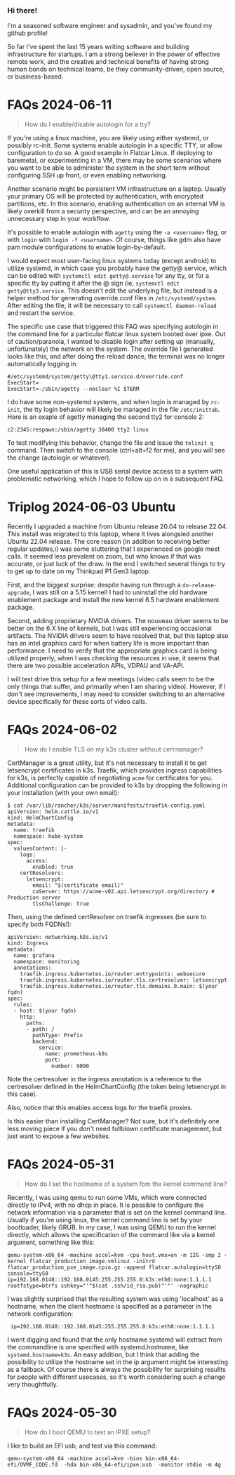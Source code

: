 ### Hi there!

I'm a seasoned software engineer and sysadmin, and you've found my github profile!

So far I've spent the last 15 years writing software and building infrastructure
for startups. I am a strong believer in the power of effective remote work, and
the creative and technical benefits of having strong human bonds on technical teams,
be they community-driven, open source, or business-based.

# FAQs 2024-06-11

> How do I enable/disable autologin for a tty?

If you're using a linux machine, you are likely using either systemd, or
possibly rc-init. Some systems enable autologin in a specific TTY, or allow
configuration to do so. A good example in Flatcar Linux. If deploying to
baremetal, or experimenting in a VM, there may be some scenarios where you want
to be able to administer the system in the short term without configuring SSH
up front, or even enabling networking.

Another scenario might be persistent VM infrastructure on a laptop. Usually your
primary OS will be protected by authentication, with encrypted partitions, etc. In
this scenario, enabling authentication on an internal VM is likely overkill from
a security perspective, and can be an annoying unnecessary step in your workflow.

It's possible to enable autologin with `agetty` using the `-a <username>` flag, or with
`login` with `login -f <username>`. Of course, things like gdm also have pam module configurations
to enable login-by-default.

I would expect most user-facing linux systems today (except android) to utilize systemd,
in which case you probably have the getty@ service, which can be edited with `systemctl edit getty@.service` for
any tty, or for a specific tty by putting it after the @ sign (ie, `systemctl edit getty@tty3.service`. This doesn't
edit the underlying file, but instead is a helper method for generating override.conf files
in `/etc/systemd/system`. After editing the file, it will be necessary to call `systemctl daemon-reload` and restart the service.

The specific use case that triggered this FAQ was specifying autologin in the
command line for a particular flatcar linux system booted over ipxe.  Out of
caution/paranoia, I wanted to disable login after setting up (manually,
unfortunately) the network on the system. The override file I generated looks like this, and after
doing the reload dance, the terminal was no longer automatically logging in:
```
#/etc/systemd/system/getty\@tty1.service.d/override.conf 
ExecStart=
ExecStart=-/sbin/agetty --noclear %I $TERM
```

I do have some non-systemd systems, and when login is managed by `rc-init`, the
tty login behavior will likely be managed in the file `/etc/inittab`. Here is
an exaple of agetty managing the second tty2 for console 2:
```
c2:2345:respawn:/sbin/agetty 38400 tty2 linux
```

To test modifying this behavior, change the file and issue the `telinit q` command. Then
switch to the console (ctrl+alt+f2 for me), and you will see the change (autologin or whatever).

One useful application of this is USB serial device access to a system with problematic networking,
which I hope to follow up on in a subsequent FAQ.


# Triplog 2024-06-03 Ubuntu

Recently I upgraded a machine from Ubuntu release 20.04 to release 22.04. This
install was migrated to this laptop, where it lives alongsied another Ubuntu
22.04 release. The core reason (in addition to receiving better regular
updates,i) was some stuttering that I experienced on google meet calls. It
seemed less prevalent on zoom, but who knows if that was accurate, or just luck
of the draw. In the end I switched several things to try to get up to date on
my Thinkpad P1 Gen3 laptop.

First, and the biggest surprise: despite having run through a
`do-release-upgrade`, I was still on a 5.15 kernel! I had to uninstall the old
hardware enablement package and install the new kernel 6.5 hardware enablement
package.

Second, adding proprietary NVIDIA drivers. The nouveau driver seems to be
better on the 6.X line of kernels, but I was still experiencing occasional
artifacts. The NVIDIA drivers seem to have resolved that, but this laptop also
has an intel graphics card for when battery life is more important than
performance. I need to verify that the appropriate graphics card is being
utilized properly, when I was checking the resources in use, it seems that there
are two possible acceleration APIs, VDPAU and VA-API.

I will test drive this setup for a few meetings (video calls seem to be the
only things that suffer, and primarily when I am sharing video). However, if I
don't see improvements, I may need to consider switching to an alternative device
specifically for these sorts of video calls.

# FAQs 2024-06-02

> How do I enable TLS on my k3s cluster without certmanager?

CertManager is a great utility, but it's not necessary to install it to get letsencrypt certificates in k3s. Traefik, which provides ingress capabilities for k3s, is perfectly capable of negotiating
`acme` for certificates for you. Additional configuration can be provided to k3s by dropping the following in your installation (with your own email):

```
$ cat /var/lib/rancher/k3s/server/manifests/traefik-config.yaml
apiVersion: helm.cattle.io/v1
kind: HelmChartConfig
metadata:
  name: traefik
  namespace: kube-system
spec:
  valuesContent: |-
    logs:
      access:
        enabled: true
    certResolvers:
      letsencrypt:
        email: "$(certificate email)"
        caServer: https://acme-v02.api.letsencrypt.org/directory # Production server
        tlsChallenge: true
```

Then, using the defined certResolver on traefik ingresses (be sure to specify both FQDNs!):

```
apiVersion: networking.k8s.io/v1
kind: Ingress
metadata:
  name: grafana
  namespace: monitoring
  annotations:
    traefik.ingress.kubernetes.io/router.entrypoints: websecure
    traefik.ingress.kubernetes.io/router.tls.certresolver: letsencrypt
    traefik.ingress.kubernetes.io/router.tls.domains.0.main: $(your fqdn)
spec:
  rules:
  - host: $(your fqdn)
    http:
      paths:
      - path: /
        pathType: Prefix
        backend:
          service:
            name: prometheus-k8s
            port:
              number: 9090

```

Note the certresolver in the ingress annotation is a reference to the certresolver defined in the HelmChartConfig (the token
being letsencrypt in this case).

Also, notice that this enables access logs for the traefik proxies.

Is this easier than installing CertManager? Not sure, but it's definitely one less moving piece if you
don't need fullblown certificate management, but just want to expose a few websites.


# FAQs 2024-05-31

> How do I set the hostname of a system fom the kernel command line?

Recently, I was using qemu to run some VMs, which were connected directly to IPv4, with no dhcp in place. It is possible to configure the network information via a parameter that is set on the kernel command line. Usually if you're using linux, the kernel command line is set by your bootloader, likely GRUB. In my case, I was using QEMU to run the kernel directly, which allows the specification of the command like via a kernel argument, something like this:

`qemu-system-x86_64 -machine accel=kvm -cpu host,vmx=on -m 12G -smp 2 -kernel flatcar_production_image.vmlinuz -initrd flatcar_production_pxe_image.cpio.gz -append flatcar.autologin=ttyS0 console=ttyS0 ip=192.168.0148::192.168.0145:255.255.255.0:k3s:eth0:none:1.1.1.1 rootfstype=btrfs sshkey="'"$(cat .ssh/id_rsa.pub)"'"' -nographic`

I was slightly surprised that the resulting system was using 'localhost' as a hostname, when the client hostname is specified as a parameter in the network configuration:

` ip=192.168.0148::192.168.0145:255.255.255.0:k3s:eth0:none:1.1.1.1`

I went digging and found that the only hostname systemd will extract from the commandline is one specified with systemd.hostname, like `systemd.hostname=k3s`. An easy addition, but I think that adding the possibility to utilize the hostname set in the ip argument might be interesting as a fallback. Of course there is always the possibility for surprising resullts for people with different usecases, so it's worth considering such a change very thoughtfully.

# FAQs 2024-05-30

> How do I boot QEMU to test an IPXE setup?

I like to build an EFI usb, and test via this command:

` qemu-system-x86_64 -machine accel=kvm -bios bin-x86_64-efi/OVMF_CODE.fd  -hda bin-x86_64-efi/ipxe.usb  -monitor stdio -m 4g  `


<!--
**eldondevat/eldondevat** is a ✨ _special_ ✨ repository because its `README.md` (this file) appears on your GitHub profile.

Here are some ideas to get you started:

- 🔭 I’m currently working on ...
- 🌱 I’m currently learning ...
- 👯 I’m looking to collaborate on ...
- 🤔 I’m looking for help with ...
- 💬 Ask me about ...
- 📫 How to reach me: ...
- 😄 Pronouns: ...
- ⚡ Fun fact: ...
-->
